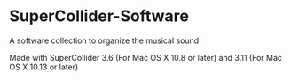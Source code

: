 # SuperCollider-Software

A software collection to organize the musical sound

Made with SuperCollider 3.6 (For Mac OS X 10.8 or later) and 3.11 (For Mac OS X 10.13 or later)

